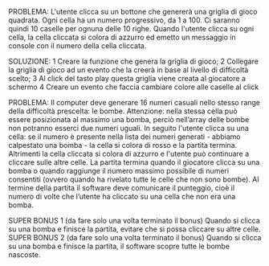 PROBLEMA: L'utente clicca su un bottone che genererà una griglia di gioco quadrata.
Ogni cella ha un numero progressivo, da 1 a 100. Ci saranno quindi 10 caselle per ognuna delle 10 righe. Quando l'utente clicca su ogni cella, la cella cliccata si colora di azzurro ed emetto un messaggio in console con il numero della cella cliccata.

SOLUZIONE:
1 Creare la funzione che genera la griglia di gioco;
2 Collegare la griglia di gioco ad un evento che la creerà in base al livello di difficoltà scelto;
3 Al click del tasto play questa griglia viene creata al giocatore a schermo 
4 Creare un evento che faccia cambiare colore alle caselle al click



<!-- NUOVO PROBLEMA -->
PROBLEMA: Il computer deve generare 16 numeri casuali nello stesso range della difficoltà prescelta: le bombe.
Attenzione: nella stessa cella può essere posizionata al massimo una bomba, perciò nell’array delle bombe non potranno esserci due numeri uguali.
In seguito l'utente clicca su una cella: se il numero è presente nella lista dei numeri generati - abbiamo calpestato una bomba - la cella si colora di rosso e la partita termina. Altrimenti la cella cliccata si colora di azzurro e l'utente può continuare a cliccare sulle altre celle. La partita termina quando il giocatore clicca su una bomba o quando raggiunge il numero massimo possibile di numeri consentiti (ovvero quando ha rivelato tutte le celle che non sono bombe).
Al termine della partita il software deve comunicare il punteggio, cioè il numero di volte che l’utente ha cliccato su una cella che non era una bomba.

SUPER BONUS 1 (da fare solo una volta terminato il bonus)
Quando si clicca su una bomba e finisce la partita, evitare che si possa cliccare su altre celle.
SUPER BONUS 2  (da fare solo una volta terminato il bonus)
Quando si clicca su una bomba e finisce la partita, il software scopre tutte le bombe nascoste.
